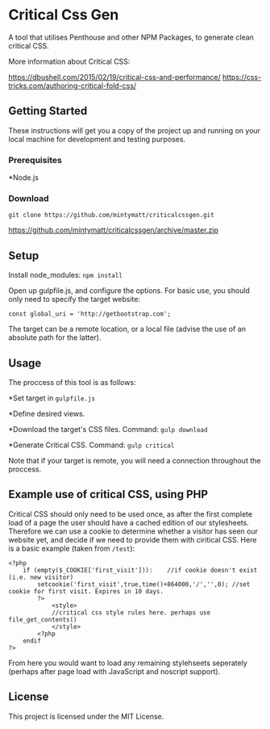 # Critical Css Gen

A tool that utilises Penthouse and other NPM Packages, to generate clean critical CSS.

More information about Critical CSS: 

https://dbushell.com/2015/02/19/critical-css-and-performance/
https://css-tricks.com/authoring-critical-fold-css/

## Getting Started

These instructions will get you a copy of the project up and running on your local machine for development and testing purposes.

### Prerequisites

*Node.js

### Download

`git clone https://github.com/mintymatt/criticalcssgen.git`

https://github.com/mintymatt/criticalcssgen/archive/master.zip

## Setup

Install node_modules: `npm install`

Open up gulpfile.js, and configure the options. For basic use, you should only need to specify the target website:

`const global_uri = 'http://getbootstrap.com';`

The target can be a remote location, or a local file (advise the use of an absolute path for the latter).

## Usage

The proccess of this tool is as follows:

*Set target in `gulpfile.js`

*Define desired views.

*Download the target's CSS files. Command: `gulp download`

*Generate Critical CSS.	Command: `gulp critical`


Note that if your target is remote, you will need a connection throughout the proccess.

## Example use of critical CSS, using PHP

Critical CSS should only need to be used once, as after the first complete load of a page the user should have a cached edition of our stylesheets. Therefore we can use a cookie to determine whether a visitor has seen our website yet, and decide if we need to provide them with ciritical CSS. Here is a basic example (taken from `/test`):

```
<?php
	if (empty($_COOKIE['first_visit'])):	//if cookie doesn't exist (i.e. new visitor)
		setcookie('first_visit',true,time()+864000,'/','',0); //set cookie for first visit. Expires in 10 days.
		?>
			<style>
			//critical css style rules here. perhaps use file_get_contents()
			</style>
		<?php
	endif
?>

```
From here you would want to load any remaining stylehseets seperately (perhaps after page load with JavaScript and noscript support).

## License

This project is licensed under the MIT License.
